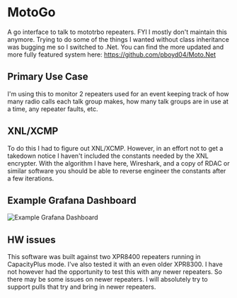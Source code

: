 # MotoGo
A go interface to talk to mototrbo repeaters. FYI I mostly don't maintain this anymore. Trying to do some of the things I wanted without class inheritance was bugging me so I switched to .Net. You can find the more updated and more fully featured system here: https://github.com/pboyd04/Moto.Net

## Primary Use Case
I'm using this to monitor 2 repeaters used for an event keeping track of how many radio calls each talk group makes, how many talk
groups are in use at a time, any repeater faults, etc.

## XNL/XCMP
To do this I had to figure out XNL/XCMP. However, in an effort not to get a takedown notice I haven't included the constants needed by the
XNL encrypter. With the algorithm I have here, Wireshark, and a copy of RDAC or similar software you should be able to reverse engineer the
constants after a few iterations. 

## Example Grafana Dashboard
![Example Grafana Dashboard](https://github.com/pboyd04/MotoGo/raw/master/docs/Radio%20Dashboard.png)

## HW issues
This software was built against two XPR8400 repeaters running in CapacityPlus mode. I've also tested it with an even older XPR8300. I have not however had the opportunity to test this with any newer repeaters. So there may be some issues on newer repeaters. I will absolutely try to support pulls that try and bring in newer repeaters.